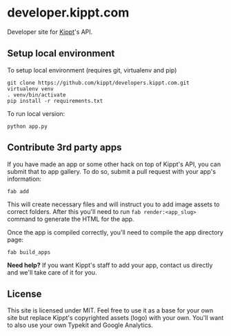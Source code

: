 # developer.kippt.com

Developer site for [Kippt](https://kippt.com)'s API.

## Setup local environment

To setup local environment (requires git, virtualenv and pip)

    git clone https://github.com/kippt/developers.kippt.com.git
    virtualenv venv
    . venv/bin/activate
    pip install -r requirements.txt

To run local version:

    python app.py

## Contribute 3rd party apps

If you have made an app or some other hack on top of Kippt's API, you can submit
that to app gallery. To do so, submit a pull request with your app's information:

    fab add

This will create necessary files and will instruct you to add image assets to
correct folders. After this you'll need to run ```fab render:<app_slug>```
command to generate the HTML for the app.

Once the app is compiled correctly, you'll need to compile the app directory
page:

    fab build_apps

__Need help?__ If you want Kippt's staff to add your app, contact us directly
and we'll take care of it for you.

## License

This site is licensed under MIT. Feel free to use it as a base for your own site
but replace Kippt's copyrighted assets (logo) with your own. You'll want to also
use your own Typekit and Google Analytics.
